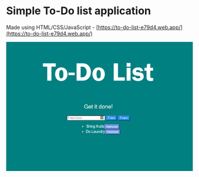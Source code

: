 # Simple To-Do list application

Made using HTML/CSS/JavaScript - [https://to-do-list-e79d4.web.app/](https://to-do-list-e79d4.web.app/)
<br>

![Website Screenshot](screenshot.jpg)